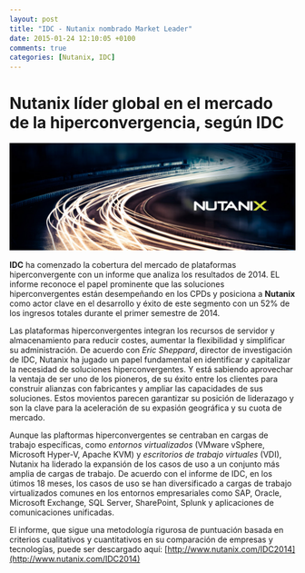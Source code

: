 ```yaml
---
layout: post
title: "IDC - Nutanix nombrado Market Leader"
date: 2015-01-24 12:10:05 +0100
comments: true
categories: [Nutanix, IDC] 
---
```

# Nutanix líder global en el mercado de la hiperconvergencia, según IDC 

![nutanixwave](/images/blog/nutanix-velocity.jpg)

<!-- MORE -->

**IDC** ha comenzado la cobertura del mercado de plataformas hiperconvergente con un informe que analiza los resultados de 2014. EL informe reconoce el papel prominente que las soluciones hiperconvergentes están desempeñando en los CPDs y posiciona a **Nutanix** como actor clave en el desarrollo y éxito de este segmento con un 52% de los ingresos totales durante el primer semestre de 2014.

Las plataformas hiperconvergentes integran los recursos de servidor y almacenamiento para reducir costes, aumentar la flexibilidad y simplificar su administración.
De acuerdo con *Eric Sheppard*, director de investigación de IDC, Nutanix ha jugado un papel fundamental en identificar y capitalizar la necesidad de soluciones hiperconvergentes. Y está sabiendo aprovechar la ventaja de ser uno de los pioneros, de su éxito entre los clientes para construir alianzas con fabricantes y ampliar las capacidades de sus soluciones. Estos movientos parecen garantizar su posición de liderazago y son la clave para la aceleración de su expasión geográfica y su cuota de mercado.

Aunque las plaftormas hiperconvergentes se centraban en cargas de trabajo específicas, como *entornos virtualizados* (VMware vSphere, Microsoft Hyper-V, Apache KVM) y *escritorios de trabajo virtuales* (VDI), Nutanix ha liderado la expansión de los casos de uso a un conjunto más amplia de cargas de trabajo. De acuerdo con el informe de IDC, en los útimos 18 meses, los casos de uso se han diversificado a cargas de trabajo virtualizados comunes en los entornos empresariales como SAP, Oracle, Microsoft Exchange, SQL Server, SharePoint, Splunk y aplicaciones de comunicaciones unificadas.

El informe, que sigue una metodología rigurosa de puntuación basada en criterios cualitativos y cuantitativos en su comparación de empresas y tecnologías, puede ser descargado aquí:
[http://www.nutanix.com/IDC2014](http://www.nutanix.com/IDC2014)

